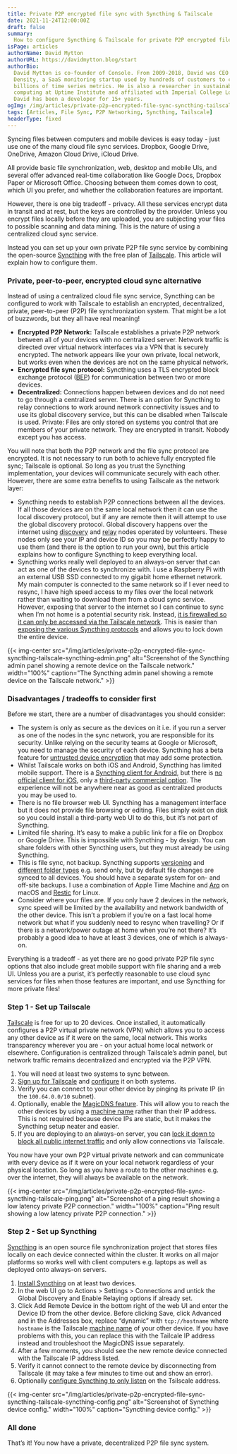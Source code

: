 ```yaml
---
title: Private P2P encrypted file sync with Syncthing & Tailscale
date: 2021-11-24T12:00:00Z
draft: false
summary:
  How to configure Syncthing & Tailscale for private P2P encrypted file sync.
isPage: articles
authorName: David Mytton
authorURL: https://davidmytton.blog/start
authorBio:
  David Mytton is co-founder of Console. From 2009-2018, David was CEO at Server 
  Density, a SaaS monitoring startup used by hundreds of customers to collect 
  billions of time series metrics. He is also a researcher in sustainable 
  computing at Uptime Institute and affiliated with Imperial College London. 
  David has been a developer for 15+ years.
ogImg: /img/articles/private-p2p-encrypted-file-sync-syncthing-tailscale-syncthing-admin.png
tags: [Articles, File Sync, P2P Networking, Syncthing, Tailscale]
headerType: fixed
---
```


Syncing files between computers and mobile devices is easy today - just use one
of the many cloud file sync services. Dropbox, Google Drive, OneDrive, Amazon
Cloud Drive, iCloud Drive.

All provide basic file synchronization, web, desktop and mobile UIs, and several
offer advanced real-time collaboration like Google Docs, Dropbox Paper or
Microsoft Office. Choosing between them comes down to cost, which UI you prefer,
and whether the collaboration features are important.

However, there is one big tradeoff - privacy. All these services encrypt data in
transit and at rest, but the keys are controlled by the provider. Unless you
encrypt files locally before they are uploaded, you are subjecting your files to
possible scanning and data mining. This is the nature of using a centralized
cloud sync service.

Instead you can set up your own private P2P file sync service by combining the
open-source [Syncthing](https://syncthing.net/) with the free plan of
[Tailscale](https://tailscale.com/). This article will explain how to configure
them.

### Private, peer-to-peer, encrypted cloud sync alternative

Instead of using a centralized cloud file sync service, Syncthing can be
configured to work with Tailscale to establish an encrypted, decentralized,
private, peer-to-peer (P2P) file synchronization system. That might be a lot of
buzzwords, but they all have real meaning!

* **Encrypted P2P Network:** Tailscale establishes a private P2P network between
  all of your devices with no centralized server. Network traffic is directed
  over virtual network interfaces via a VPN that is securely encrypted. The
  network appears like your own private, local network, but works even when the
  devices are not on the same physical network.
* **Encrypted file sync protocol:** Syncthing uses a TLS encrypted block
  exchange protocol ([BEP](https://docs.syncthing.net/specs/bep-v1.html)) for
  communication between two or more devices. 
* **Decentralized:** Connections happen between devices and do not need to go
  through a centralized server. There is an option for Syncthing to relay
  connections to work around network connectivity issues and to use its global
  discovery service, but this can be disabled when Tailscale is used. Private:
  Files are only stored on systems you control that are members of your private
  network. They are encrypted in transit. Nobody except you has access.

You will note that both the P2P network and the file sync protocol are
encrypted. It is not necessary to run both to achieve fully encrypted file sync;
Tailscale is optional. So long as you trust the Syncthing implementation, your
devices will communicate securely with each other. However, there are some extra
benefits to using Tailscale as the network layer:

* Syncthing needs to establish P2P connections between all the devices. If all
  those devices are on the same local network then it can use the local
  discovery protocol, but if any are remote then it will attempt to use the
  global discovery protocol. Global discovery happens over the internet using
  [discovery](https://docs.syncthing.net/users/stdiscosrv.html) and
  [relay](https://docs.syncthing.net/users/relaying.html) nodes operated by
  volunteers. These nodes only see your IP and device ID so you may be perfectly
  happy to use them (and there is the option to run your own), but this article
  explains how to configure Syncthing to keep everything local.
* Syncthing works really well deployed to an always-on server that can act as
  one of the devices to synchronize with. I use a Raspberry Pi with an external
  USB SSD connected to my gigabit home ethernet network. My main computer is
  connected to the same network so if I ever need to resync, I have high speed
  access to my files over the local network rather than waiting to download them
  from a cloud sync service. However, exposing that server to the internet so I
  can continue to sync when I’m not home is a potential security risk. Instead,
  [it is firewalled so it can only be accessed via the Tailscale
  network](https://tailscale.com/kb/1077/secure-server-ubuntu-18-04/?q=ufw).
  This is easier than [exposing the various Syncthing
  protocols](https://docs.syncthing.net/users/firewall.html) and allows you to
  lock down the entire device.

{{< img-center src="/img/articles/private-p2p-encrypted-file-sync-syncthing-tailscale-syncthing-admin.png" alt="Screenshot of the Syncthing admin panel showing a remote device on the Tailscale network." width="100%" caption="The Syncthing admin panel showing a remote device on the Tailscale network." >}}

### Disadvantages / tradeoffs to consider first

Before we start, there are a number of disadvantages you should consider:

* The system is only as secure as the devices on it i.e. if you run a server as
  one of the nodes in the sync network, you are responsible for its security.
  Unlike relying on the security teams at Google or Microsoft, you need to
  manage the security of each device. Syncthing has a beta feature for
  [untrusted device encryption](https://docs.syncthing.net/users/untrusted.html)
  that may add some protection.
* Whilst Tailscale works on both iOS and Android, Syncthing has limited mobile
  support. There is a [Syncthing client for
  Android](https://github.com/syncthing/syncthing-android), but there is [no
  official client for
  iOS](https://docs.syncthing.net/users/faq.html#is-there-an-ios-client), only a
  [third-party commercial option](https://www.mobiussync.com/). The experience
  will not be anywhere near as good as centralized products you may be used to.
* There is no file browser web UI. Syncthing has a management interface but it
  does not provide file browsing or editing. Files simply exist on disk so you
  could install a third-party web UI to do this, but it’s not part of Syncthing.
* Limited file sharing. It’s easy to make a public link for a file on Dropbox or
  Google Drive. This is impossible with Syncthing - by design. You can share
  folders with other Syncthing users, but they must already be using Syncthing.
* This is file sync, not backup. Syncthing supports
  [versioning](https://docs.syncthing.net/users/versioning.html) and [different
  folder types](https://docs.syncthing.net/users/foldertypes.html) e.g. send
  only, but by default file changes are synced to all devices. You should have a
  separate system for on- and off-site backups. I use a combination of Apple
  Time Machine and [Arq](https://www.arqbackup.com/) on macOS and
  [Restic](https://restic.readthedocs.io/en/stable/) for Linux.
* Consider where your files are. If you only have 2 devices in the network, sync
  speed will be limited by the availability and network bandwidth of the other
  device. This isn’t a problem if you’re on a fast local home network but what
  if you suddenly need to resync when travelling? Or if there is a network/power
  outage at home when you’re not there? It’s probably a good idea to have at
  least 3 devices, one of which is always-on.

Everything is a tradeoff - as yet there are no good private P2P file sync
options that also include great mobile support with file sharing and a web UI.
Unless you are a purist, it’s perfectly reasonable to use cloud sync services
for files when those features are important, and use Syncthing for more private
files!

### Step 1 - Set up Tailscale

[Tailscale](https://tailscale.com/) is free for up to 20 devices. Once
installed, it automatically configures a P2P virtual private network (VPN) which
allows you to access any other device as if it were on the same, local network.
This works transparency wherever you are - on your actual home local network or
elsewhere. Configuration is centralized through Tailscale’s admin panel, but
network traffic remains decentralized and encrypted via the P2P VPN.

1. You will need at least two systems to sync between.
2. [Sign up for Tailscale](https://tailscale.com/start) and
   [configure](https://tailscale.com/kb/1017/install/) it on both systems.
3. Verify you can connect to your other device by pinging its private IP (in the
   `100.64.0.0/10` subnet).
4. Optionally, enable the [MagicDNS
   feature](https://tailscale.com/kb/1081/magicdns/). This will allow you to
   reach the other devices by using a [machine
   name](https://tailscale.com/kb/1098/machine-names/) rather than their IP
   address. This is not required because device IPs are static, but it makes the
   Syncthing setup neater and easier.
5. If you are deploying to an always-on server, you can [lock it down to block
   all public internet
   traffic](https://tailscale.com/kb/1077/secure-server-ubuntu-18-04/?q=ufw) and
   only allow connections via Tailscale.

You now have your own P2P virtual private network and can communicate with every
device as if it were on your local network regardless of your physical location.
So long as you have a route to the other machines e.g. over the internet, they
will always be available on the network.

{{< img-center src="/img/articles/private-p2p-encrypted-file-sync-syncthing-tailscale-ping.png" alt="Screenshot of a ping result showing a low latency private P2P connection." width="100%" caption="Ping result showing a low latency private P2P connection." >}}

### Step 2 - Set up Syncthing

[Syncthing](https://syncthing.net/) is an open source file synchronization
project that stores files locally on each device connected within the cluster.
It works on all major platforms so works well with client computers e.g. laptops
as well as deployed onto always-on servers.

1. [Install Syncthing](https://docs.syncthing.net/intro/getting-started.html) on
   at least two devices.
2. In the web UI go to Actions > Settings > Connections and untick the Global
   Discovery and Enable Relaying options if already set.
3. Click Add Remote Device in the bottom right of the web UI and enter the
   Device ID from the other device. Before clicking Save, click Advanced and in
   the Addresses box, replace “dynamic” with `tcp://hostname` where `hostname`
   is the Tailscale [machine name](https://tailscale.com/kb/1098/machine-names/)
   of your other device. If you have problems with this, you can replace this
   with the Tailcale IP address instead and troubleshoot the MagicDNS issue
   separately.
4. After a few moments, you should see the new remote device connected with the
   Tailscale IP address listed.
5. Verify it cannot connect to the remote device by disconnecting from Tailscale
   (it may take a few minutes to time out and show an error).
6. Optionally [configure Syncthing to only
   listen](https://docs.syncthing.net/users/config.html#listen-addresses) on the
   Tsilscale address.

{{< img-center src="/img/articles/private-p2p-encrypted-file-sync-syncthing-tailscale-syncthing-config.png" alt="Screenshot of Syncthing device config." width="100%" caption="Syncthing device config." >}}

### All done

That’s it! You now have a private, decentralized P2P file sync system.
